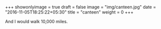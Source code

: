 +++
showonlyimage = true
draft = false
image = "img/canteen.jpg"
date = "2016-11-05T18:25:22+05:30"
title = "canteen"
weight = 0
+++

And I would walk 10,000 miles.

